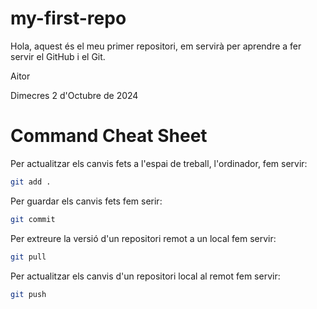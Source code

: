 # my-first-repo

Hola, aquest és el meu primer repositori, em servirà per aprendre a fer servir el GitHub i el Git.

Aitor

Dimecres 2 d'Octubre de 2024

# Command Cheat Sheet

Per actualitzar els canvis fets a l'espai de treball, l'ordinador, fem servir:

```bash
git add .
```

Per guardar els canvis fets fem serir:

```bash
git commit
```

Per extreure la versió d'un repositori remot a un local fem servir:

```bash
git pull
```

Per actualitzar els canvis d'un repositori local al remot fem servir:

```bash
git push
```

